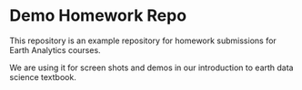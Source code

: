 # Demo Homework Repo

This repository is an example repository for homework submissions for Earth Analytics courses.

We are using it for screen shots and demos in our introduction to earth data science textbook.

